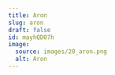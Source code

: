 ```yaml
---
title: Aron
slug: aron
draft: false
id: mayhQD07h
image:
  source: images/20_aron.png
  alt: Aron
---
```

